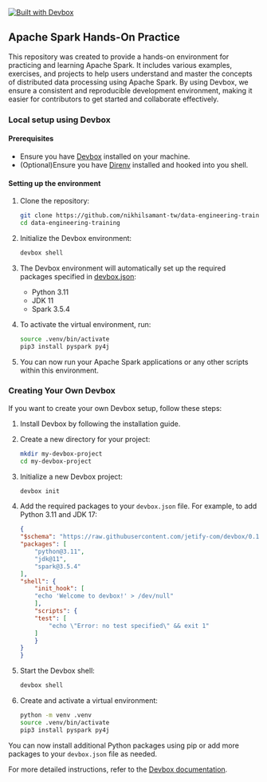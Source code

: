 [![Built with Devbox](https://www.jetify.com/img/devbox/shield_galaxy.svg)](https://www.jetify.com/devbox/docs/contributor-quickstart/)

## Apache Spark Hands-On Practice
This repository was created to provide a hands-on environment for practicing and learning Apache Spark. It includes various examples, exercises, and projects to help users understand and master the concepts of distributed data processing using Apache Spark. By using Devbox, we ensure a consistent and reproducible development environment, making it easier for contributors to get started and collaborate effectively.

### Local setup using Devbox

#### Prerequisites
- Ensure you have [Devbox](https://jetify-com.vercel.app/docs/devbox/installing_devbox/) installed on your machine.
- (Optional)Ensure you have [Direnv](https://direnv.net/#basic-installation) installed and hooked into you shell.

#### Setting up the environment
1. Clone the repository:
    ```sh
    git clone https://github.com/nikhilsamant-tw/data-engineering-training.git
    cd data-engineering-training
    ```

2. Initialize the Devbox environment:
    ```sh
    devbox shell
    ```

3. The Devbox environment will automatically set up the required packages specified in [devbox.json](http://_vscodecontentref_/1):
    - Python 3.11
    - JDK 11
    - Spark 3.5.4

4. To activate the virtual environment, run:
    ```sh
    source .venv/bin/activate
    pip3 install pyspark py4j
    ```

5. You can now run your Apache Spark applications or any other scripts within this environment.

### Creating Your Own Devbox
If you want to create your own Devbox setup, follow these steps:

1. Install Devbox by following the installation guide.

2. Create a new directory for your project:
    ```sh
    mkdir my-devbox-project
    cd my-devbox-project
    ```

3. Initialize a new Devbox project:
    ```sh
    devbox init
    ```

4. Add the required packages to your ```devbox.json``` file. For example, to add Python 3.11 and JDK 17:
    ```json
    {
    "$schema": "https://raw.githubusercontent.com/jetify-com/devbox/0.13.7/.schema/devbox.schema.json",
    "packages": [
        "python@3.11",
        "jdk@11",
        "spark@3.5.4"
    ],
    "shell": {
        "init_hook": [
        "echo 'Welcome to devbox!' > /dev/null"
        ],
        "scripts": {
        "test": [
            "echo \"Error: no test specified\" && exit 1"
        ]
        }
    }
    }
    ```

5. Start the Devbox shell:
    ```sh
    devbox shell
    ```

6. Create and activate a virtual environment:
    ```sh
    python -m venv .venv
    source .venv/bin/activate
    pip3 install pyspark py4j
    ```
You can now install additional Python packages using pip or add more packages to your ```devbox.json``` file as needed.

For more detailed instructions, refer to the [Devbox documentation](https://www.jetify.com/devbox/docs/contributor-quickstart/).